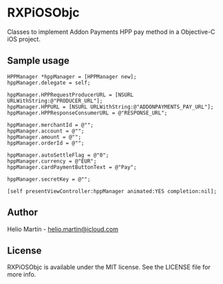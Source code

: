 # RXPiOSObjc

Classes to implement Addon Payments HPP pay method in a Objective-C iOS project.

## Sample usage

```ObjC
HPPManager *hppManager = [HPPManager new];
hppManager.delegate = self;
    
hppManager.HPPRequestProducerURL = [NSURL URLWithString:@"PRODUCER_URL"];
hppManager.HPPURL = [NSURL URLWithString:@"ADDONPAYMENTS_PAY_URL"];
hppManager.HPPResponseConsumerURL = @"RESPONSE_URL";
       
hppManager.merchantId = @"";
hppManager.account = @"";
hppManager.amount = @"";
hppManager.orderId = @"";
   
hppManager.autoSettleFlag = @"0";
hppManager.currency = @"EUR";
hppManager.cardPaymentButtonText = @"Pay";

hppManager.secretKey = @"";
    
[self presentViewController:hppManager animated:YES completion:nil];
```

## Author

Helio Martín - helio.martin@icloud.com

## License

RXPiOSObjc is available under the MIT license. See the LICENSE file for more info.
